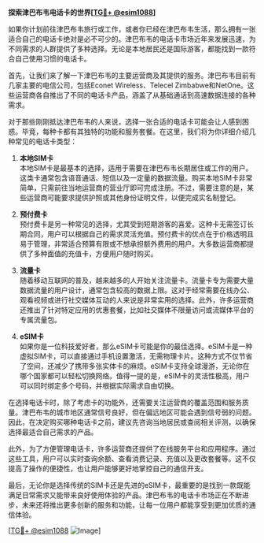 **探索津巴布韦电话卡的世界[[TG💪+ @esim1088](https://t.me/s/esim1088)]**

如果你计划前往津巴布韦旅行或工作，或者你已经在津巴布韦生活，那么拥有一张适合自己的电话卡绝对是必不可少的。津巴布韦的电话卡市场近年来发展迅速，为不同需求的人群提供了多种选择。无论是本地居民还是国际游客，都能找到一款符合自己使用习惯的电话卡。

首先，让我们来了解一下津巴布韦的主要运营商及其提供的服务。津巴布韦目前有几家主要的电信公司，包括Econet Wireless、Telecel Zimbabwe和NetOne。这些运营商各自推出了不同的电话卡产品，涵盖了从基础通话到高速数据连接的各种需求。

对于那些刚刚抵达津巴布韦的人来说，选择一张合适的电话卡可能会让人感到困惑。毕竟，每种卡都有其独特的功能和服务套餐。在这里，我们将为你详细介绍几种常见的电话卡类型：

1. **本地SIM卡**  
本地SIM卡是最基本的选择，适用于需要在津巴布韦长期居住或工作的用户。这类卡通常包含语音通话、短信以及一定量的数据流量。购买本地SIM卡非常简单，只需前往当地运营商的营业厅即可完成注册。不过，需要注意的是，某些运营商可能要求提供护照或其他身份证明文件，以便完成实名制登记。

2. **预付费卡**  
预付费卡是另一种常见的选择，尤其受到短期游客的喜爱。这种卡无需签订长期合同，用户可以根据自己的需求灵活充值。预付费卡的优点在于价格透明且易于管理，非常适合预算有限或不想承担额外费用的用户。大多数运营商都提供了多种面值的充值卡，方便用户随时购买。

3. **流量卡**  
随着移动互联网的普及，越来越多的人开始关注流量卡。流量卡专为需要大量数据流量的用户设计，通常包含较高的数据上限。这对于经常需要在线办公、观看视频或进行社交媒体互动的人来说是非常实用的选择。此外，许多运营商还推出了针对特定应用的优惠套餐，比如社交媒体不限量访问或流媒体平台的专属流量包。

4. **eSIM卡**  
如果你是一位科技爱好者，那么eSIM卡可能是你的最佳选择。eSIM卡是一种虚拟SIM卡，可以直接通过手机设置激活，无需物理卡片。这种方式不仅节省了空间，还减少了携带多张实体卡的麻烦。eSIM卡支持全球漫游，无论你在哪个国家都可以轻松切换网络。值得一提的是，eSIM卡的灵活性极高，用户可以同时绑定多个号码，并根据实际需求自由切换。

在选择电话卡时，除了考虑卡的功能外，还需要关注运营商的覆盖范围和服务质量。津巴布韦的城市地区通常信号良好，但在偏远地区可能会遇到信号弱的问题。因此，在决定购买哪种电话卡之前，建议先咨询当地居民或查阅相关评测，以确保选择最适合自己需求的产品。

此外，为了方便管理电话卡，许多运营商还提供了在线服务平台和应用程序。通过这些工具，用户可以实时查询余额、查看消费记录、充值以及更改套餐等。这不仅提高了操作的便捷性，也让用户能够更好地掌控自己的通信开支。

最后，无论你是选择传统的SIM卡还是先进的eSIM卡，最重要的是找到一款既能满足日常需求又能带来良好使用体验的产品。津巴布韦的电话卡市场正在不断进步，未来还将推出更多创新的服务和功能，让每一位用户都能享受到更加优质的通信体验。

[[TG💪+ @esim1088](https://t.me/s/esim1088) ![Image](https://i.postimg.cc/4NQfJmqS/Snipaste-2025-05-13-00-14-12.png)]